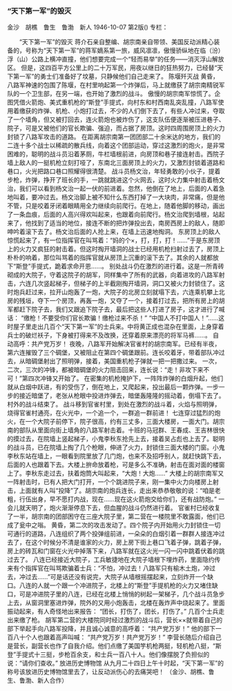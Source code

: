 ### “天下第一军”的毁灭
金沙　胡樵　鲁生　鲁渤　新人
1946-10-07
第2版()
专栏：

　　“天下第一军”的毁灭
    蒋介石亲自整编、胡宗南亲自带领、美国反动派精心装备的，号称为“天下第一军”的蒋军嫡系第一旅，威风凛凛，傲慢骄纵地在临（汾）浮（山）公路上横冲直撞，他们想要完成一个“轻而易举”的任务——消灭浮山解放区。
    但是，这四百平方公里上的二十万军民，用夜以继日的狂热努力，已经替“天下第一军”的勇士们准备好了坟墓，只静候他们自己走来了。
        陈堰歼灭战
    黄昏，八路军神速的包围了陈堰，在村里响起第一个炸弹后，马上就缴获了胡宗南精锐军队的一个卫生部，在另一端，也开始了激烈的战斗。
    傲慢的胡宗南军惊慌了。企图凭借火箭炮、美式重机枪的“斯登”手提式，向村东和村西南乱突乱撞，八路军使用着缴获的炸弹、机枪、小炮打过去，不少的人们倒下去了，有些人冲过来，夺取了一个墙角，但又被打回去，连火箭炮也被炸伤了，这支队伍便逐渐被压进巷子、院子，可是又被他们的官长欺骗、强迫，而占据了房顶。这时四周围房顶上的火力封锁了八路军攻击的道路。
    在距离胡宗南第一团团部二十余米达的地方，我们的二连十多个战士以稀疏的散兵线，向着这个团部运动，穿过这激烈的炮火，是非常困难的，聪明的战斗员沿着茅厕，牛栏墙根前进，向房顶和巷子接连射击。西院子墙上敌人的一挺机枪立刻打哑了，东南北三面房顶上的火力，又激烈封锁着道路和巷口，火光把路口巷口照耀得很清楚。
    战斗员杨文治，年轻勇敢的小伙子，提着步枪，炸弹，挣开了班长的手，一跳就跳进这个火网去，这时火力集中射击着杨文治，我们可以看到杨文治一起一伏的前进着。忽然，他倒在了地上，后面的人着急地叫着，要冲过去。杨文治脚上被不知什么东西打掉了一大块肉，非常痛，但是他不管，只是咬着牙闭着眼睛用全力继续向前爬行。在地上，随着他脚的移动，画出了一条血痕，后面的人高兴得欢叫起来，也跟着向前爬行。杨文治爬到墙根，站起来了，他找到了适当的地位，接连不断的把炸弹投出去，南房西房上的敌人，随即呻吟着滚下去了。杨文治后面的人抢上来，在墙上迅速地掏洞。
    东房顶上的敌人惊慌起来了，有一位指挥官在叫骂着：“妈的个×，打，打，打！……”于是东房顶上的火力又疯狂的射击着。但这时掏开墙洞的战士已经用机枪扫射过去了，房顶上朴朴的响着，那位叫骂着的指挥官就从房顶上沉重的滚下去了。其余的人就都放下“斯登”手提式，跪着求命开恩……。
    别处战斗仍在激烈的进行着。这是一所青砖砌成的大院子，守着这院子的胡军，同样集中了所有的武器，向着进攻的八路军射击，六连几次竖起梯子，但梯子的上半截刚掏开墙洞，洞口又被火力封锁住了。这时炮兵赶过来，拉开山炮轰了一炮，大院子的北房立刻就塌下去，六连乘机攀上北房的残垣，夺下一个房顶，再轰一炮，又夺了一个，接着打过去，把所有房上的胡军都赶下院子去，我们又跟追下院子去，最后把这些人打进了房子，这才进行了喊话：
    “缴枪！不要受你们官长欺骗！缴枪过来不杀！”
    “中国人不打中国人！”……这时屋子里走出几百个“天下第一军”的士兵来。中将黄正成也混杂在里面，上身穿着兵士的破烂袄子，下身被打得来不及改换，还穿着原来漂亮的将军马裤……。
            自动高呼：共产党万岁！
    夜晚，八路军开始解决官雀村的胡宗南军。已经有半夜，第六连摧毁了三个碉堡，又被阻止在第四个碉堡跟前。连长咬着牙，带着部队冲过去，从暗碉堡射出了照明弹，接着，美国重机枪子弹就一把一把撒过来。
    一次，二次，三次的冲锋，都被暗碉堡的火力阻击回来，连长说：“走！非攻下来不可！”第四次冲锋又开始了。
    在密集的机枪掩护下，一阵阵炸弹的白烟升起，他们就从白烟中跃进，有的受伤了，倒在地上，又爬起来，投出最后一颗炸弹。一步一步的接近暗堡了，老张从枪眼中投进炸弹去，暗堡轰隆隆的摇动着，倒塌下去了。村外的战斗结束了。
    战斗移到官雀村里，到处在激烈的战斗着，火焰与照明弹，烧得官雀村通亮，在火光中，一个追一个，一群追一群前进！
    七连穿过猛烈的炮火，在一个大院子前停下，院子很高，约有三丈多，三面大楼房，一面大门。胡宗南的部队从里面向街上墙角的八路军射击着。十班的马冠群、王春成、王吉林很快的摸过去，在院墙上竖起梯子，小鬼李秋东抢先上去，接着吴占彪也上去了。聪明的战斗员，已在院墙上掏了几个枪眼，伸进了火力，封锁住三面大楼的门窗。小鬼李秋东站在墙上，一眼看到院里放了几门炮，也来不及招呼别人，就赶快跳下去，后面的人也跟着下去。大楼上拚命放着枪，可是多么不准确，射击在面对面的楼窗上了。李秋东走过去，扶着炮筒大叫起来，“大炮！大炮……”
    大楼上的胡宗南军又一阵射击时，已有人把大门打开，一个个跳进院子来，刚一集中火力向楼房上射击，上面就有人叫“投降”了。胡宗南的炮兵连长，走出来恭恭敬敬的说：“咱是老粗，行伍出身，早不愿打内战，现在……现在这火箭炮交给你们，还有战防炮。”
    一会儿就天明了，炮火渐渐停息下去，但血腥的战斗仍然进行着。
    官雀村已经收复了一半，胡宗南的团部困守在三座大院子里，第二营在一楼院里不敢露面，他们已成了瓮中之嗡。
    黄昏，第二次的攻击发动了。四个院子内开始用火力封锁住一切可通行的道路，八连组织了两个投弹组前进，一朵朵的白烟引着一群群人接连冲过去了，在这个时候分不清是谁家的火力，房上房下街上巷口飞着子弹，跳着子弹，房上的砖瓦和门窗在火光中掉落下来，八路军就在这火光一闪一闪中跳着伏着的跳过去了。
    八连已经接近大院子，工兵敏捷地在大院子墙根下埋炸药，里面隐约传来有个指挥官在叫骂欺骗着士兵：“不怕，冲过去！八路军只有榆木土炮，冲过去，冲过去……”可是话还没有说完，大院子从墙根摇摆起来，立刻炸开一个缺口。八连的人就一个跟一个冲进院子，北楼上的“斯登”手提机枪的火力又堵住缺口，可是冲进院子里的八连，已经在北楼上悄悄的树起一架梯子，几个战斗员急步上去，从窗洞里塞进炸弹，院外的又用小炮轰击，北楼在轰炸声中烧起来了。里面振动起来，有人奇怪地出来报告：
    “团长，打伤了，团长，打伤了。”
    几百个士兵走出来缴了枪。
    胡军第二营的大楼院同时经过激烈的战斗后，营长××就带着自己的部下举起手向八路军投降，并且诚心诚意的高呼着：
    “共产党万岁！”
    他的部下一百八十个人也跟着高声叫喊：
    “共产党万岁！共产党万岁！”
    李营长随后介绍自己是营长，副营长也作了自我介绍。他们点缴了美国竽机枪两挺，轻机枪八挺，“斯登”手提式十三挺，步枪百余支，和士兵一百八十人。他们像摆脱了负担似的说：“请你们查收。”
            放进历史博物馆
    从九月二十四日上午十时起，“天下第一军”的称号该放进历史博物馆里去了，让反动派伤心的去痛哭吧！
                  （金沙、胡樵、鲁生、鲁渤、新人合作）
